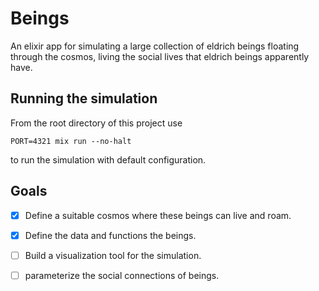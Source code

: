 # Beings

An elixir app for simulating a large collection of eldrich beings floating through the cosmos, living the social
lives that eldrich beings apparently have.

## Running the simulation

From the root directory of this project use

``` shell
PORT=4321 mix run --no-halt 
```

to run the simulation with default configuration.

## Goals 

- [x] Define a suitable cosmos where these beings can live and roam.
- [x] Define the data and functions the beings. 
- [ ] Build a visualization tool for the simulation.
- [ ] parameterize the social connections of beings.

